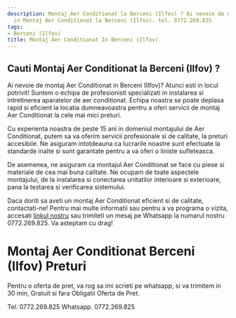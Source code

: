 ```yaml
---
description: Montaj Aer Conditionat la Berceni (Ilfov) ? Ai nevoie de un profesionist
  in Montaj Aer Conditionat la Berceni (Ilfov). tel. 0772.269.825
tags:
- Berceni (Ilfov)
title: Montaj Aer Conditionat In Berceni (Ilfov)
---
```



## Cauti Montaj Aer Conditionat la Berceni (Ilfov) ?

Ai nevoie de montaj Aer Conditionat in Berceni (Ilfov)? Atunci esti in locul potrivit! Suntem o echipa de profesionisti specializati in instalarea si intretinerea aparatelor de aer conditionat. Echipa noastra se poate deplasa rapid si eficient la locatia dumneavoastra pentru a oferi servicii de montaj Aer Conditionat la cele mai mici preturi.

Cu experienta noastra de peste 15 ani in domeniul montajului de Aer Conditionat, putem sa va oferim servicii profesionale si de calitate, la preturi accesibile. Ne asiguram intotdeauna ca lucrarile noastre sunt efectuate la standarde inalte si sunt garantate pentru a va oferi o liniste sufleteasca.

De asemenea, ne asiguram ca montajul Aer Conditionat se face cu piese si materiale de cea mai buna calitate. Ne ocupam de toate aspectele montajului, de la instalarea si conectarea unitatilor interioare si exterioare, pana la testarea si verificarea sistemului.

Daca doriti sa aveti un montaj Aer Conditionat eficient si de calitate, contactati-ne! Pentru mai multe informatii sau pentru a va programa o vizita, accesati [linkul nostru](https://www.example.com/) sau trimiteti un mesaj pe Whatsapp la numarul nostru 0772.269.825. Va asteptam cu drag!

# Montaj Aer Conditionat Berceni (Ilfov) Preturi
Pentru o oferta de pret, va rog sa imi scrieti pe whatsapp, si va trimitem in 30 min, Gratuit si fara Obligatii Oferta de Pret.

Tel. 0772.269.825
Whatsapp. 0772.269.825